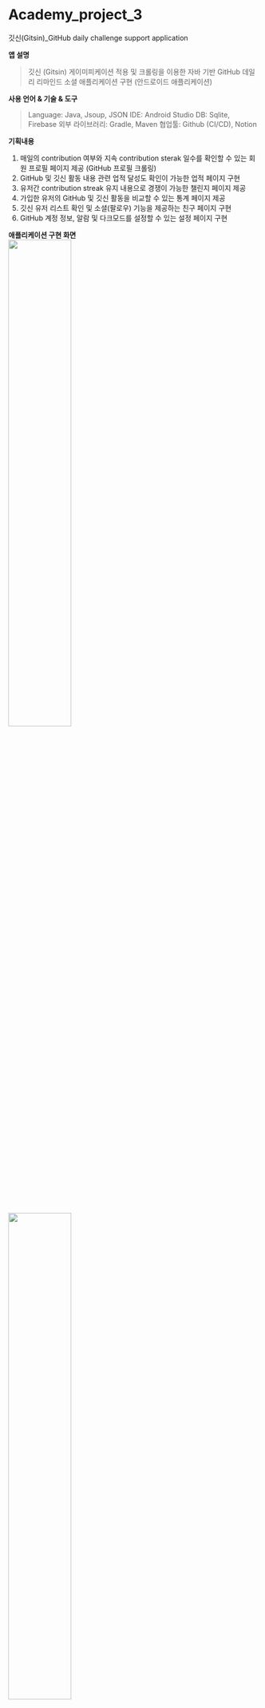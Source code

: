 # Academy_project_3
깃신(Gitsin)_GitHub daily challenge support application  


**앱 설명**
> 깃신 (Gitsin)
게이미피케이션 적용 및 크롤링을 이용한 자바 기반 GitHub 데일리 리마인드 소셜 애플리케이션 구현 (안드로이드 애플리케이션) 

**사용 언어 & 기술 & 도구**
> Language: Java, Jsoup, JSON
> IDE: Android Studio
> DB: Sqlite, Firebase
> 외부 라이브러리: Gradle, Maven
> 협업툴: Github (CI/CD), Notion

**기획내용**
1. 매일의 contribution 여부와 지속 contribution sterak 일수를 확인할 수 있는 회원 프로필 페이지 제공 (GitHub 프로필 크롤링)
2. GitHub 및 깃신 활동 내용 관련 업적 달성도 확인이 가능한 업적 페이지 구현
3. 유저간 contribution streak 유지 내용으로 경쟁이 가능한 챌린지 페이지 제공
4. 가입한 유저의 GitHub 및 깃신 활동을 비교할 수 있는 통계 페이지 제공 
5. 깃신 유저 리스트 확인 및 소셜(팔로우) 기능을 제공하는 친구 페이지 구현
6. GitHub 계정 정보, 알람 및 다크모드를 설정할 수 있는 설정 페이지 구현 

**애플리케이션 구현 화면**  
<img width="50%" src="https://user-images.githubusercontent.com/72402916/138816309-fbeca859-f223-4f11-a974-d09063aceea3.png"/>
<img width="50%" src="https://user-images.githubusercontent.com/72402916/138816311-60d67f9c-cf99-4842-92f8-93c65292105d.png"/>

**메뉴 및 담당**

0. GitHub 프로필 크롤링 ------------------------ [함께]

1. 회원 ------------------------------------- [junkyu92]
- 회원가입, 로그인 기능 구현
- 오늘 contribution 여부, 현재 contribution streak 지속일수
- 가입일, GitHub 아이디 기재

1-1. 설정 페이지 ------------------------------ [ozestina]
- GitHub 계정 변경
- Notification 설정 (시간 설정)
- 다크모드 (Night Theme) 설정
- 로그아웃, 깃신 탈퇴

2. HoF (Hall of Fame) ---------------------- [hangnew]
- 유저 개인의 업적 달성 정도 표시
- streak 지속 정도
- 팔로우 수 정도
- 챌린지 참여 정도

3. 챌린지 페이지 ------------------------------ [ozestina]
- 참여한 챌린지 종류 확인
- 챌린지 리스트 확인 & 참여

4. 통계 페이지 -------------------------------- [hangnew]
- 깃신 유저의 활동 내용 통계 페이지
- 총 유저 수, 평균 연속 모내기, 평균 친구 수 데이터
- 항목 별 유저 랭킹 제공

5. 친구 페이지 ------------------------------- [junkyu92]
- 팔로우할 계정 찾기 & 팔로우 등록
- 팔로우 리스트 확인 & 팔로우 삭제
- 팔로워 리스트 확인

